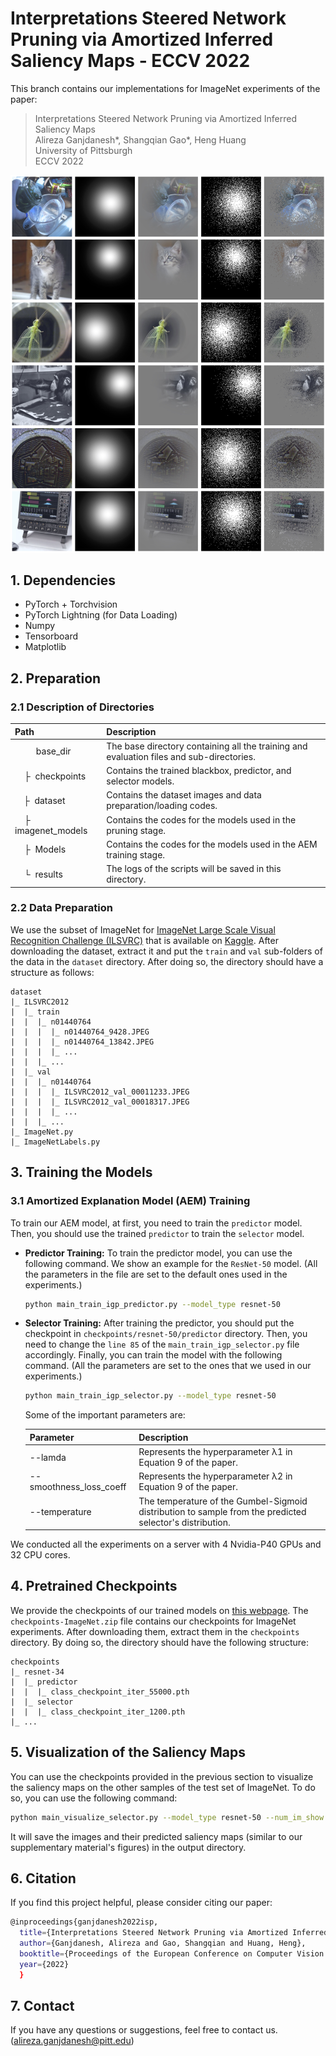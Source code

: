 # Interpretations Steered Network Pruning via Amortized Inferred Saliency Maps - ECCV 2022

This branch contains our implementations for ImageNet experiments of the paper:

> Interpretations Steered Network Pruning via Amortized Inferred Saliency Maps  
> Alireza Ganjdanesh*, Shangqian Gao*, Heng Huang  
> University of Pittsburgh  
> ECCV 2022  

![ISP Framework](./figures/predicted_saliencies-ImageNet.jpg)

## 1. Dependencies
- PyTorch + Torchvision
- PyTorch Lightning (for Data Loading)
- Numpy
- Tensorboard
- Matplotlib

## 2. Preparation
### 2.1 Description of Directories
| Path | Description
| :--- | :----------
| &nbsp;&nbsp;&nbsp;&nbsp;&nbsp;&nbsp;&nbsp;&nbsp;&nbsp;base_dir | The base directory containing all the training and evaluation files and sub-directories.
| &nbsp;&nbsp;&nbsp;&nbsp;&boxvr;&nbsp; checkpoints | Contains the trained blackbox, predictor, and selector models.
| &ensp;&ensp;&boxvr;&nbsp; dataset | Contains the dataset images and data preparation/loading codes.
| &nbsp;&nbsp;&nbsp;&nbsp;&boxvr;&nbsp; imagenet_models | Contains the codes for the models used in the pruning stage.
| &nbsp;&nbsp;&nbsp;&nbsp;&boxvr;&nbsp; Models | Contains the codes for the models used in the AEM training stage.
| &nbsp;&nbsp;&nbsp;&nbsp;&boxur;&nbsp; results | The logs of the scripts will be saved in this directory.

### 2.2 Data Preparation
We use the subset of ImageNet for
[ImageNet Large Scale Visual Recognition Challenge (ILSVRC)](https://image-net.org/challenges/LSVRC/index.php) 
that is available on [Kaggle](https://www.kaggle.com/c/imagenet-object-localization-challenge/data?select=imagenet_object_localization_patched2019.tar.gz).
After downloading the dataset, extract it and put the `train` and `val` sub-folders of the data in the `dataset` directory.
After doing so, the directory should have a structure as follows: 
```
dataset
|_ ILSVRC2012
|  |_ train
|  |  |_ n01440764
|  |  |  |_ n01440764_9428.JPEG
|  |  |  |_ n01440764_13842.JPEG
|  |  |  |_ ...
|  |  |_ ...
|  |_ val
|  |  |_ n01440764
|  |  |  |_ ILSVRC2012_val_00011233.JPEG
|  |  |  |_ ILSVRC2012_val_00018317.JPEG
|  |  |  |_ ...
|  |  |_ ...
|_ ImageNet.py
|_ ImageNetLabels.py
```

## 3. Training the Models
### 3.1 Amortized Explanation Model (AEM) Training
To train our AEM model, at first, you need to train the `predictor` model. Then, you should use the 
trained `predictor` to train the `selector` model.

- **Predictor Training:** To train the predictor model, you can use the following command. We show an example for 
the `ResNet-50` model. (All the parameters in the file are set to the default ones used in the experiments.) 

    ```bash
    python main_train_igp_predictor.py --model_type resnet-50
    ``` 
   
- **Selector Training:** After training the predictor, you should put the checkpoint in `checkpoints/resnet-50/predictor` directory.
Then, you need to change the `line 85` of the `main_train_igp_selector.py` file accordingly. Finally, you can
train the model with the following command. (All the parameters are set to the ones that we used in our experiments.)
    ```bash
    python main_train_igp_selector.py --model_type resnet-50
    ```

  Some of the important parameters are:

  | Parameter | Description
  | :---- | :----------
  | --lamda | Represents the hyperparameter λ1 in Equation 9 of the paper.
  | --smoothness_loss_coeff | Represents the hyperparameter λ2 in Equation 9 of the paper.
  | --temperature | The temperature of the Gumbel-Sigmoid distribution to sample from the predicted selector's distribution.

We conducted all the experiments on a server with 4 Nvidia-P40 GPUs and 32 CPU cores.


## 4. Pretrained Checkpoints
We provide the checkpoints of our trained models on [this webpage](https://zenodo.org/record/6858456#.YtYI2tLMJhE).
The `checkpoints-ImageNet.zip` file contains our checkpoints for ImageNet experiments. After downloading them, extract them in
the `checkpoints` directory. By doing so, the directory should have the following structure:
```
checkpoints
|_ resnet-34
|  |_ predictor
|  |  |_ class_checkpoint_iter_55000.pth
|  |_ selector
|  |  |_ class_checkpoint_iter_1200.pth
|_ ...
```

## 5. Visualization of the Saliency Maps
You can use the checkpoints provided in the previous section to visualize the saliency maps on the other samples of the test set of
ImageNet. To do so, you can use the following command:

```bash
python main_visualize_selector.py --model_type resnet-50 --num_im_show 6
```
It will save the images and their predicted saliency maps (similar to our supplementary material's figures) in 
the output directory.

## 6. Citation
If you find this project helpful, please consider citing our paper: 
```bash
@inproceedings{ganjdanesh2022isp,  
  title={Interpretations Steered Network Pruning via Amortized Inferred Saliency Maps},
  author={Ganjdanesh, Alireza and Gao, Shangqian and Huang, Heng},
  booktitle={Proceedings of the European Conference on Computer Vision (ECCV)},
  year={2022}
  }
```

## 7. Contact
If you have any questions or suggestions, feel free to contact us. (<a>alireza.ganjdanesh@pitt.edu</a>) 